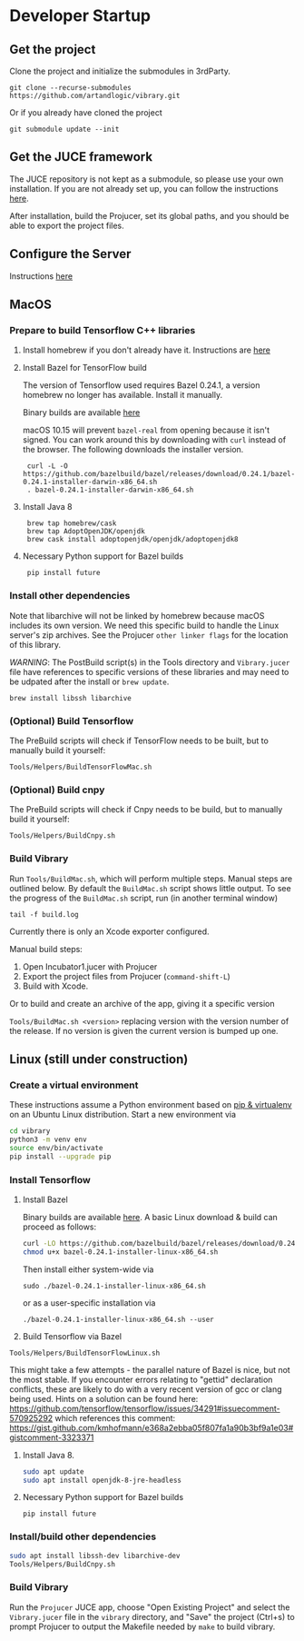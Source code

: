 # Developer Startup

## Get the project

Clone the project and initialize the submodules in 3rdParty.

    git clone --recurse-submodules https://github.com/artandlogic/vibrary.git

Or if you already have cloned the project
        
    git submodule update --init


## Get the JUCE framework

The JUCE repository is not kept as a submodule, so please use your own installation. If you are not already set up, you can follow the instructions [here](https://github.com/WeAreROLI/JUCE).

After installation, build the Projucer, set its global paths, and you should be able to export the project files.

## Configure the Server

Instructions [here](./README-Server.md)

## MacOS

### Prepare to build Tensorflow C++ libraries

1. Install homebrew if you don't already have it. Instructions are [here](https://brew.sh)

1. Install Bazel for TensorFlow build

    The version of Tensorflow used requires Bazel 0.24.1, a version homebrew no longer has available. Install it manually.

    Binary builds are available [here](https://github.com/bazelbuild/bazel/releases/tag/0.24.1)
    
    macOS 10.15 will prevent `bazel-real` from opening because it isn't signed. You can work around this by downloading with `curl` instead of the browser. The following downloads the installer version. 
    
        curl -L -O https://github.com/bazelbuild/bazel/releases/download/0.24.1/bazel-0.24.1-installer-darwin-x86_64.sh
        . bazel-0.24.1-installer-darwin-x86_64.sh
    
1. Install Java 8

        brew tap homebrew/cask
        brew tap AdoptOpenJDK/openjdk
        brew cask install adoptopenjdk/openjdk/adoptopenjdk8
    
1. Necessary Python support for Bazel builds
   
        pip install future
    
### Install other dependencies

Note that libarchive will not be linked by homebrew because macOS includes its own version. We need this specific build to handle the Linux server's zip archives. See the Projucer `other linker flags` for the location of this library.

*WARNING*: The PostBuild script(s) in the Tools directory and `Vibrary.jucer` file have references to specific versions of these libraries and may need to be udpated after the install or `brew update`.

    brew install libssh libarchive

### (Optional) Build Tensorflow

The PreBuild scripts will check if TensorFlow needs to be built, but to manually build it yourself:

    Tools/Helpers/BuildTensorFlowMac.sh


### (Optional) Build cnpy

The PreBuild scripts will check if Cnpy needs to be build, but to manually build it yourself:

    Tools/Helpers/BuildCnpy.sh

### Build Vibrary

Run `Tools/BuildMac.sh`, which will perform multiple steps.  Manual steps are outlined below.
By default the `BuildMac.sh` script shows little output.  To see the progress of the `BuildMac.sh` script, run (in another terminal window)

    tail -f build.log

Currently there is only an Xcode exporter configured.

Manual build steps:
1. Open Incubator1.jucer with Projucer
1. Export the project files from Projucer (`command-shift-L`)
1. Build with Xcode.

Or to build and create an archive of the app, giving it a specific version

 `Tools/BuildMac.sh <version>` replacing version with the version number of the release. If no version is given the current version is bumped up one.



## Linux (still under construction)

### Create a virtual environment

These instructions assume a Python environment based on [pip & virtualenv](https://packaging.python.org/guides/installing-using-pip-and-virtual-environments/) on an Ubuntu Linux distribution. Start a new environment via

```bash
cd vibrary
python3 -m venv env
source env/bin/activate
pip install --upgrade pip
```

### Install Tensorflow

<!-- You can either [install a binary via `pip`](https://www.tensorflow.org/install/pip), such as the GPU-enabled version

```
pip install tensorflow-gpu==1.15
```

or you can perform the following steps to build from source: -->

1. Install Bazel

   Binary builds are available [here](https://github.com/bazelbuild/bazel/releases/tag/0.24.1).  A basic Linux download & build can proceed as follows:

   ```bash
   curl -LO https://github.com/bazelbuild/bazel/releases/download/0.24.1/bazel-0.24.1-installer-linux-x86_64.sh
   chmod u+x bazel-0.24.1-installer-linux-x86_64.sh
   ```

   Then install either system-wide via 

   ```sudo ./bazel-0.24.1-installer-linux-x86_64.sh```

   or as a user-specific installation via 

   ```./bazel-0.24.1-installer-linux-x86_64.sh --user```

1. Build Tensorflow via Bazel

```Tools/Helpers/BuildTensorFlowLinux.sh```

This might take a few attempts - the parallel nature of Bazel is nice, but not the most stable. If you encounter errors relating to "gettid" declaration conflicts, these are likely to do with a very recent version of gcc or clang being used. Hints on a solution can be found here: https://github.com/tensorflow/tensorflow/issues/34291#issuecomment-570925292 which references this comment: https://gist.github.com/kmhofmann/e368a2ebba05f807fa1a90b3bf9a1e03#gistcomment-3323371

1. Install Java 8. 

   ```bash
   sudo apt update
   sudo apt install openjdk-8-jre-headless
   ```

1. Necessary Python support for Bazel builds

   `pip install future`


### Install/build other dependencies

```bash
sudo apt install libssh-dev libarchive-dev
Tools/Helpers/BuildCnpy.sh
```

### Build Vibrary

Run the `Projucer` JUCE app, choose "Open Existing Project" and select the `Vibrary.jucer` file in the `vibrary` directory, and "Save" the project (Ctrl+s) to prompt Projucer to output the Makefile needed by `make` to build vibrary.
